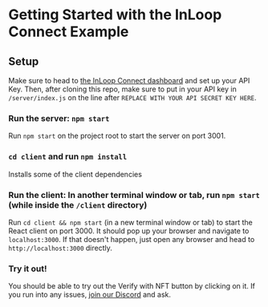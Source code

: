 # Getting Started with the InLoop Connect Example

## Setup

Make sure to head to [the InLoop Connect dashboard](https://connect.inloop.to/dashboard) and set up your API Key. Then, after cloning this repo, make sure to put in your API key in `/server/index.js` on the line after `REPLACE WITH YOUR API SECRET KEY HERE`.

### Run the server: `npm start`

Run `npm start` on the project root to start the server on port 3001.

### `cd client` and run `npm install`
Installs some of the client dependencies

### Run the client: In another terminal window or tab, run `npm start` (while inside the `/client` directory)

Run `cd client && npm start` (in a new terminal window or tab) to start the React client on port 3000. It should pop up your browser and navigate to `localhost:3000`. If that doesn't happen, just open any browser and head to `http://localhost:3000` directly.

### Try it out!

You should be able to try out the Verify with NFT button by clicking on it. If you run into any issues, [join our Discord](https://discord.gg/nMetntjJ3R) and ask.
